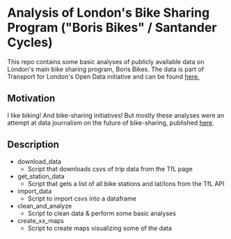 # Analysis of London's Bike Sharing Program ("Boris Bikes" / Santander Cycles)

This repo contains some basic analyses of publicly available data on London's main bike sharing program, Boris Bikes. The data is part of Transport for London's Open Data initiative and can be found [here.](http://cycling.data.tfl.gov.uk/)

## Motivation
I like biking! And bike-sharing initiatives!
But mostly these analyses were an attempt at data journalism on the future of bike-sharing, published [here](http://publicspherejournal.com/2018/01/bike-sharing-the-future-of-urban-transportation/).

## Description
- download_data
  - Script that downloads csvs of trip data from the TfL page
- get_station_data
  - Script that gets a list of all bike stations and lat/lons from the TfL API
- import_data
  - Script to import csvs into a dataframe
- clean_and_analyze
  - Script to clean data & perform some basic analyses
- create_xx_maps
  - Script to create maps visualizing some of the data
